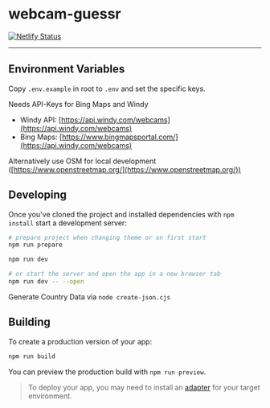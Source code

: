 # webcam-guessr
[![Netlify Status](https://api.netlify.com/api/v1/badges/6f6b78c7-3030-4d7d-b52c-d9a0a8f11d58/deploy-status)](https://app.netlify.com/sites/webcamguessr/deploys)

-----

## Environment Variables

Copy `.env.example` in root to `.env` and set the specific keys.

Needs API-Keys for Bing Maps and Windy

- Windy API: [https://api.windy.com/webcams](https://api.windy.com/webcams)
- Bing Maps: [https://www.bingmapsportal.com/](https://api.windy.com/webcams)

Alternatively use OSM for local development ([https://www.openstreetmap.org/](https://www.openstreetmap.org/))

## Developing

Once you've cloned the project and installed dependencies with `npm install` start a development server:

```bash
# prepare project when changing theme or on first start
npm run prepare

npm run dev

# or start the server and open the app in a new browser tab
npm run dev -- --open
```

Generate Country Data via `node create-json.cjs`

## Building

To create a production version of your app:

```bash
npm run build
```

You can preview the production build with `npm run preview`.

> To deploy your app, you may need to install an [adapter](https://kit.svelte.dev/docs/adapters) for your target environment.
